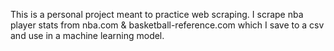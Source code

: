 This is a personal project meant to practice web scraping. I scrape nba player stats from nba.com & basketball-reference.com which I save to a csv and use in a machine learning model.